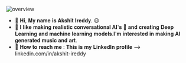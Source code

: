 ![overview](https://user-images.githubusercontent.com/90443032/182848398-836127dd-97a6-4b8e-8970-bced689893a8.svg#gh-dark-mode-only)

- 👋 𝐇𝐢, 𝐌𝐲 𝐧𝐚𝐦𝐞 𝐢𝐬 𝐀𝐤𝐬𝐡𝐢𝐭 𝐈𝐫𝐞𝐝𝐝𝐲. 😃
- 💎 𝐈 𝐥𝐢𝐤𝐞 𝐦𝐚𝐤𝐢𝐧𝐠 𝐫𝐞𝐚𝐥𝐢𝐬𝐭𝐢𝐜 𝐜𝐨𝐧𝐯𝐞𝐫𝐬𝐚𝐭𝐢𝐨𝐧𝐚𝐥 𝐀𝐈'𝐬 🤖 𝐚𝐧𝐝 𝐜𝐫𝐞𝐚𝐭𝐢𝐧𝐠 𝐃𝐞𝐞𝐩 𝐋𝐞𝐚𝐫𝐧𝐢𝐧𝐠 𝐚𝐧𝐝 𝐦𝐚𝐜𝐡𝐢𝐧𝐞 𝐥𝐞𝐚𝐫𝐧𝐢𝐧𝐠 𝐦𝐨𝐝𝐞𝐥𝐬.𝐈'𝐦 𝐢𝐧𝐭𝐞𝐫𝐞𝐬𝐭𝐞𝐝 𝐢𝐧 𝐦𝐚𝐤𝐢𝐧𝐠 𝐀𝐈 𝐠𝐞𝐧𝐞𝐫𝐚𝐭𝐞𝐝 𝐦𝐮𝐬𝐢𝐜 𝐚𝐧𝐝 𝐚𝐫𝐭.
- 📱 𝐇𝐨𝐰 𝐭𝐨 𝐫𝐞𝐚𝐜𝐡 𝐦𝐞 : 𝐓𝐡𝐢𝐬 𝐢𝐬 𝐦𝐲 𝐋𝐢𝐧𝐤𝐞𝐝𝐈𝐧 𝐩𝐫𝐨𝐟𝐢𝐥𝐞 --> linkedin.com/in/akshit-ireddy

<!---
AkshitIreddy/AkshitIreddy is a ✨ special ✨ repository because its `README.md` (this file) appears on your GitHub profile.
You can click the Preview link to take a look at your changes.
--->
